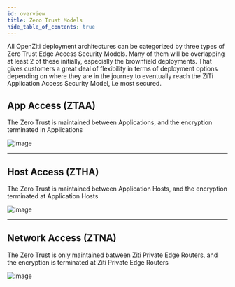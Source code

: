 ```yaml
---
id: overview
title: Zero Trust Models
hide_table_of_contents: true
---
```


All OpenZiti deployment architectures can be categorized by three types of Zero Trust Edge Access Security Models. Many of them will be overlapping at least 2 of these initially, especially the brownfield deployments.  That gives customers a great deal of flexibility in terms of deployment options depending on where they are in the journey to eventually reach the ZiTi Application Access Security Model, i.e most secured.

## App Access (ZTAA)

The Zero Trust is maintained between Applications, and the encryption terminated in Applications

![image](/img/deployment-architecture/ZTAA.v2.png)

----

## Host Access (ZTHA)

The Zero Trust is maintained between Application Hosts, and the encryption terminated at Application Hosts
&nbsp;

![image](/img/deployment-architecture/ZTHA.v2.png)

----

## Network Access (ZTNA)

The Zero Trust is only maintained batween Ziti Private Edge Routers, and the encryption is terminated at Ziti Private Edge Routers
&nbsp;

![image](/img/deployment-architecture/ZTNA.v2.png)
